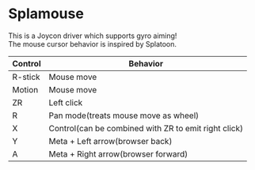 # Splamouse

This is a Joycon driver which supports gyro aiming!  
The mouse cursor behavior is inspired by Splatoon.

| Control | Behavior                                             |
|---------|------------------------------------------------------|
| R-stick | Mouse move                                           |
| Motion  | Mouse move                                           |
| ZR      | Left click                                           |
| R       | Pan mode(treats mouse move as wheel)                 |
| X       | Control(can be combined with ZR to emit right click) |
| Y       | Meta + Left arrow(browser back)                      |
| A       | Meta + Right arrow(browser forward)                  |

